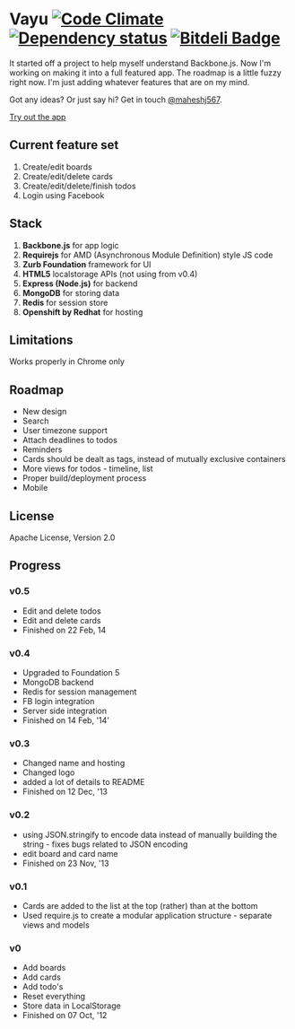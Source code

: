 # Vayu [![Code Climate](https://codeclimate.com/github/maheshj567/vayu.png)](https://codeclimate.com/github/maheshj567/vayu) [![Dependency status](https://gemnasium.com/maheshj567/vayu.png)](https://gemnasium.com/maheshj567/vayu) [![Bitdeli Badge](https://d2weczhvl823v0.cloudfront.net/maheshj567/vayu/trend.png)](https://bitdeli.com/free "Bitdeli Badge")

It started off a project to help myself understand Backbone.js. Now I'm working on making it into a full featured app. The roadmap is a little fuzzy right now. I'm just adding whatever features that are on my mind.

Got any ideas? Or just say hi? Get in touch [@maheshj567](http://twitter.com/maheshj567).

[Try out the app](http://vayu.io)

## Current feature set

1. Create/edit boards
2. Create/edit/delete cards
3. Create/edit/delete/finish todos
4. Login using Facebook

## Stack

1. **Backbone.js** for app logic
2. **Requirejs** for AMD (Asynchronous Module Definition) style JS code
3. **Zurb Foundation** framework for UI
4. **HTML5** localstorage APIs (not using from v0.4)
5. **Express (Node.js)** for backend
6. **MongoDB** for storing data
7. **Redis** for session store
8. **Openshift by Redhat** for hosting 

## Limitations

Works properly in Chrome only

## Roadmap

* New design
* Search
* User timezone support
* Attach deadlines to todos
* Reminders
* Cards should be dealt as tags, instead of mutually exclusive containers
* More views for todos - timeline, list
* Proper build/deployment process
* Mobile

## License

Apache License, Version 2.0

## Progress

### v0.5

* Edit and delete todos
* Edit and delete cards
* Finished on 22 Feb, 14

### v0.4

* Upgraded to Foundation 5
* MongoDB backend
* Redis for session management
* FB login integration
* Server side integration
* Finished on 14 Feb, '14'

### v0.3

* Changed name and hosting
* Changed logo
* added a lot of details to README
* Finished on 12 Dec, '13

### v0.2

* using JSON.stringify to encode data instead of manually building the string - fixes bugs related to JSON encoding
* edit board and card name
* Finished on 23 Nov, '13

### v0.1

* Cards are added to the list at the top (rather) than at the bottom
* Used require.js to create a modular application structure - separate views and models

### v0

* Add boards
* Add cards
* Add todo's
* Reset everything
* Store data in LocalStorage
* Finished on 07 Oct, '12
